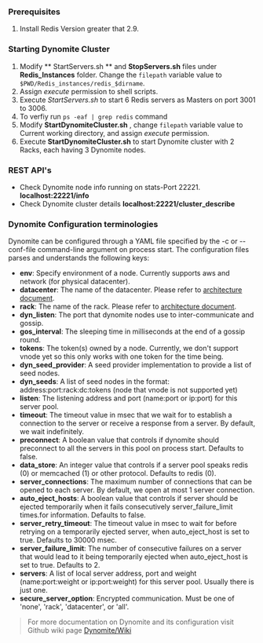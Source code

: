 ### Prerequisites

1. Install Redis Version greater that 2.9.

### Starting Dynomite Cluster

1. Modify ** StartServers.sh ** and **StopServers.sh** files under **Redis\_Instances** folder. Change the `filepath` variable value to `$PWD/Redis_instances/redis_$dirname`.
2. Assign _execute_ permission to shell scripts.
3. Execute _StartServers.sh_ to start 6 Redis servers as Masters on port 3001 to 3006.
4. To verfiy run `ps -eaf | grep redis` command
4. Modify **StartDynomiteCluster.sh** , change `filepath` variable value to Current working directory, and assign _execute_ permission.
5. Execute **StartDynomiteCluster.sh** to start Dynomite cluster with 2 Racks, each having 3 Dynomite nodes.


### REST API's

+  Check Dynomite node info running on stats-Port 22221. **localhost:22221/info**
+  Check Dynomite cluster details **localhost:22221/cluster_describe**


### Dynomite Configuration terminologies

Dynomite can be configured through a YAML file specified by the -c or --conf-file command-line argument on process start. The configuration files parses and understands the following keys:

+ **env**: Specify environment of a node.  Currently supports aws and network (for physical datacenter).
+ **datacenter**: The name of the datacenter.  Please refer to [architecture document](https://github.com/Netflix/dynomite/wiki/Architecture).
+ **rack**: The name of the rack.  Please refer to [architecture document](https://github.com/Netflix/dynomite/wiki/Architecture).
+ **dyn_listen**: The port that dynomite nodes use to inter-communicate and gossip.
+ **gos_interval**: The sleeping time in milliseconds at the end of a gossip round.
+ **tokens**: The token(s) owned by a node.  Currently, we don't support vnode yet so this only works with one token for the time being.
+ **dyn_seed_provider**: A seed provider implementation to provide a list of seed nodes.
+ **dyn_seeds**: A list of seed nodes in the format: address:port:rack:dc:tokens (node that vnode is not supported yet)
+ **listen**: The listening address and port (name:port or ip:port) for this server pool.
+ **timeout**: The timeout value in msec that we wait for to establish a connection to the server or receive a response from a server. By default, we wait indefinitely.
+ **preconnect**: A boolean value that controls if dynomite should preconnect to all the servers in this pool on process start. Defaults to false.
+ **data_store**: An integer value that controls if a server pool speaks redis (0) or memcached (1) or other protocol. Defaults to redis (0).
+ **server_connections**: The maximum number of connections that can be opened to each server. By default, we open at most 1 server connection.
+ **auto_eject_hosts**: A boolean value that controls if server should be ejected temporarily when it fails consecutively server_failure_limit times.for information. Defaults to false.
+ **server_retry_timeout**: The timeout value in msec to wait for before retrying on a temporarily ejected server, when auto_eject_host is set to true. Defaults to 30000 msec.
+ **server_failure_limit**: The number of consecutive failures on a server that would lead to it being temporarily ejected when auto_eject_host is set to true. Defaults to 2.
+ **servers**: A list of local server address, port and weight (name:port:weight or ip:port:weight) for this server pool. Usually there is just one.
+ **secure_server_option**: Encrypted communication. Must be one of 'none', 'rack', 'datacenter', or 'all'.
> For more documentation on Dynomite and its configuration visit Github wiki page [Dynomite/Wiki](https://github.com/Netflix/dynomite/wiki)